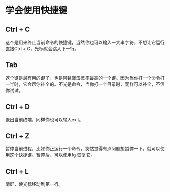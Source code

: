 # 学会使用快捷键

## Ctrl + C
这个是用来终止当前命令的快捷键，当然你也可以输入一大串字符，不想让它运行直接Ctrl + C，光标就会跳入下一行。
## Tab
这个键是最有用的键了，也是阿铭敲击概率最高的一个键。因为当你打一个命令打一半时，它会帮你补全的。不光是命令，当你打一个目录时，同样可以补全，不信你试试。
## Ctrl + D
退出当前终端，同样你也可以输入exit。
## Ctrl + Z
暂停当前进程，比如你正运行一个命令，突然觉得有点问题想暂停一下，就可以使用这个快捷键。暂停后，可以使用fg 恢复它。
## Ctrl + L
清屏，使光标移动到第一行。
